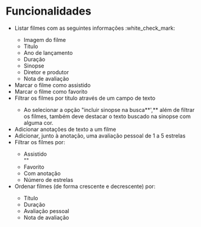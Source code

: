 # Funcionalidades

<ul>
  <li>Listar filmes com as seguintes informações :white_check_mark:</li>
    <ul>
      <li>Imagem do filme</li>
      <li>Titulo</li>
      <li>Ano de lançamento</li>
      <li>Duração</li>
      <li>Sinopse</li>
      <li>Diretor e produtor</li>
      <li>Nota de avaliação</li>
    </ul>
  
  <li>Marcar o filme como assistido</li>
  
  <li>Marcar o filme como favorito</li>
  
  <li>Filtrar os filmes por titulo através de um campo de texto</li>
    <ul>
      <li>
        Ao selecionar a opção "incluir sinopse na busca**',** além de filtrar os filmes, também deve destacar o texto                buscado na sinopse com alguma cor.
      </li>
    </ul>
    
  <li>Adicionar anotações de texto a um filme</li>
  
  <li>Adicionar, junto à anotação, uma avaliação pessoal de 1 a 5 estrelas</li>
  
  <li>Filtrar os filmes por:</li>
    <ul>
      <li>Assistido</li>""
      <li>Favorito</li>
      <li>Com anotação</li>
      <li>Número de estrelas</li>
    </ul>
    
  <li>Ordenar filmes (de forma crescente e decrescente) por:</li>
    <ul>
      <li>Título</li>
      <li>Duração</li>
      <li>Avaliação pessoal</li>
      <li>Nota de avaliação</li>
    </ul>
</ul>
